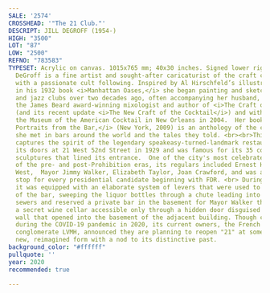 ```yaml
---
SALE: '2574'
CROSSHEAD: '"The 21 Club."'
DESCRIPT: JILL DEGROFF (1954-)
HIGH: "3500"
LOT: "87"
LOW: "2500"
REFNO: "783583"
TYPESET: Acrylic on canvas. 1015x765 mm; 40x30 inches. Signed lower right. <br><br>Jill
  DeGroff is a fine artist and sought-after caricaturist of the craft cocktail era
  with a passionate cult following. Inspired by Al Hirschfeld’s illustrations of speakeasies</i>
  in his 1932 book <i>Manhattan Oases,</i> she began painting and sketching in bars
  and jazz clubs over two decades ago, often accompanying her husband, Dale DeGroff,
  the James Beard award-winning mixologist and author of <i>The Craft of the Cocktail</i>
  (and its recent update <i>The New Craft of the Cocktail</i>) and with whom she co-founded
  the Museum of the American Cocktail in New Orleans in 2004.  Her book, <i>Lush Life
  Portraits from the Bar,</i> (New York, 2009) is an anthology of the colorful characters
  she met in bars around the world and the tales they told. <br><br>This painting
  captures the spirit of the legendary speakeasy-turned-landmark restaurant that opened
  its doors at 21 West 52nd Street in 1929 and was famous for its 35 colorful jockey
  sculptures that lined its entrance.  One of the city's most celebrated hot spots
  of the pre- and post-Prohibition eras, its regulars included Ernest Hemingway, Mae
  West,  Mayor Jimmy Walker, Elizabeth Taylor, Joan Crawford, and was a must-visit
  stop for every presidential candidate beginning with FDR. <br> During Prohibition,
  it was equipped with an elaborate system of levers that were used to tip the shelves
  of the bar, sweeping the liquor bottles through a chute leading into the city's
  sewers and reserved a private bar in the basement for Mayor Walker that included
  a secret wine cellar accessible only through a hidden door disguised as a brick
  wall that opened into the basement of the adjacent building. Though closed indefinitely
  during the COVID-19 pandemic in 2020, its current owners, the French luxury firm
  conglomerate LVMH, announced they are planning to reopen "21" at some point in a
  new, reimagined form with a nod to its distinctive past.
background_color: "#ffffff"
pullquote: ''
year: 2020
recommended: true

---
```


